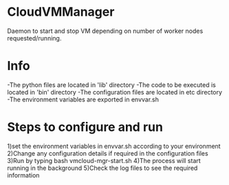 CloudVMManager
==============

Daemon to start and stop VM depending on number of worker nodes requested/running.


Info
====

-The python files are located in 'lib' directory
-The code to be executed is located in 'bin' directory
-The configuration files are located in etc directory
-The environment variables are exported in envvar.sh


Steps to configure and run
==========================
1)set the environment variables in envvar.sh according to your environment
2)Change any configuration details if required in the configuration files
3)Run by typing     bash vmcloud-mgr-start.sh <configuration file name>
4)The process will start running in the background
5)Check the log files to see the required information 
